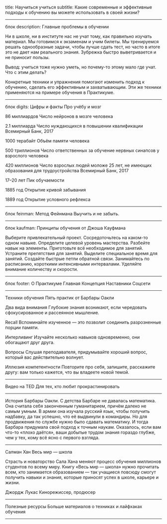 title: Научиться учиться
subtitle: Какие современные и эффективные подходы к обучению вы можете использовать в своей жизни?


___________________________
блок description:
Главные проблемы в обучении

Ни в школе, ни в институте нас не учат тому, как правильно изучать материал. Мы готовимся к экзаменам и учим билеты. Мы тренируемся решать однообразные задачи, чтобы лучше сдать тест, но часто в итоге это не дает нам реального знания. Зубрежка быстро выветривается и не приносит пользы.

Вывод: учиться тоже нужно уметь, но почему-то этому мало где учат. Что с этим делать?

Конкретные техники и упражнения помогают изменить подход к обучению, сделать его эффективным и захватывающим. Эти же техники применяются на примере обучения в Практикуме.


____________________________
блок digits:
Цифры и факты
Про учёбу и мозг

86 миллиардов
Число нейронов в мозге человека

2.1 миллиарда
Число нуждающихся в повышении квалификации
Всемирный Банк, 2017

1000 терабайт
Объём памяти человека

500 триллионов
Число ответственных за обучение нервных синапсов у взрослого человека

420 миллионов
Число взрослых людей моложе 25 лет, не имеющих образования для трудоустройства
Всемирный Банк, 2017

17–20 лет
Пик обучаемости

1885 год
Открытие кривой забывания

1889 год
Открытие условного рефлекса


___________________________
блок feinman:
Метод Фейнмана
Выучить и не забыть.


___________________________
блок kaufman:
Принципы обучения
от Джоша Кауфмана

Выберите привлекательный проект.
Сосредоточьтесь на каком-то одном навыке.
Определите целевой уровень мастерства.
Разбейте навык на элементы.
Приготовьте всё необходимое для занятий.
Устраните препятствия для занятий.
Выделите специальное время для занятий.
Создайте быстрые петли обратной связи.
Занимайтесь по расписанию, короткими интенсивными интервалами.
Уделяйте внимание количеству и скорости.


___________________________
блок footer:
О Практикуме
Главная
Концепция
Наставники
Соцсети

----

Техники обучения
Пять практик от Барбары Оакли

Два вида внимания
Глубокие знания возникают, если чередовать сфокусированное и рассеянное мышление.

Recall
Вспоминайте изученное — это позволит соединить разрозненные порции памяти.

Интерливинг
Изучайте несколько навыков одновременно, они обогащают друг друга.

Вопросы
Слушая преподавателя, придумывайте хороший вопрос, который вас действительно волнует.

Иллюзия компетентности
Повторите про себя, запишите, расскажите другу: вам только кажется, что вы владеете новой темой.

----


Видео нa TED
Для тех, кто любит прокрастинировать


----

История Барбары Оакли.
С детства Барбаре не давалась математика. Она считала себя законченным гуманитарием, причём далеко не самым умным. В армии она изучала русский язык, чтобы получить надбавку, да так успешно, что её выдвинули в командиры. Но для продвижения по службе нужно было сдавать математику. И тогда Барбара придумала свой подход к точным наукам. Оказалось, если вам что-то «плохо даётся», ваши добытые трудом знания гораздо глубже, чем у тех, кому всё ясно с первого взгляда.

----

Салман Хан
Весь мир — школа

Страсть и новаторство Сала Хана меняют процесс обучения миллионов студентов по всему миру. Книгу «Весь мир — школа» нужно прочитать всем, кто занимается образованием — так учащиеся повсюду смогут получить навыки и знания, которые приносят успех в школе, карьере и жизни.

Джордж Лукас
Кинорежиссер, продюсер

----

Полезные ресурсы
Больше материалов о техниках и лайфхаках обучения

----
